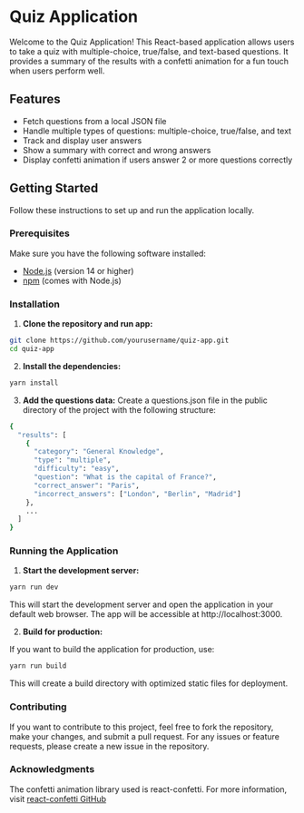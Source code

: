 # Quiz Application

Welcome to the Quiz Application! This React-based application allows users to take a quiz with multiple-choice, true/false, and text-based questions. It provides a summary of the results with a confetti animation for a fun touch when users perform well.

## Features

- Fetch questions from a local JSON file
- Handle multiple types of questions: multiple-choice, true/false, and text
- Track and display user answers
- Show a summary with correct and wrong answers
- Display confetti animation if users answer 2 or more questions correctly

## Getting Started

Follow these instructions to set up and run the application locally.

### Prerequisites

Make sure you have the following software installed:

- [Node.js](https://nodejs.org/) (version 14 or higher)
- [npm](https://www.npmjs.com/) (comes with Node.js)

### Installation

1. **Clone the repository and run app:**

```bash
git clone https://github.com/yourusername/quiz-app.git
cd quiz-app
```

2. **Install the dependencies:**

```bash
yarn install
```

3. **Add the questions data:**
   Create a questions.json file in the public directory of the project with the following structure:

```bash
{
  "results": [
    {
      "category": "General Knowledge",
      "type": "multiple",
      "difficulty": "easy",
      "question": "What is the capital of France?",
      "correct_answer": "Paris",
      "incorrect_answers": ["London", "Berlin", "Madrid"]
    },
    ...
  ]
}
```

### Running the Application

1. **Start the development server:**

```bash
yarn run dev
```

This will start the development server and open the application in your default web browser. The app will be accessible at http://localhost:3000.

2. **Build for production:**

If you want to build the application for production, use:

```bash
yarn run build
```

This will create a build directory with optimized static files for deployment.

### Contributing

If you want to contribute to this project, feel free to fork the repository, make your changes, and submit a pull request. For any issues or feature requests, please create a new issue in the repository.

### Acknowledgments

The confetti animation library used is react-confetti. For more information, visit [react-confetti GitHub](https://github.com/alampros/react-confetti)
